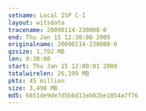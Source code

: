 ```yaml
---
setname: Local ISP C-I
layout: witsdata
tracename: 20090114-230000-0
end: Thu Jan 15 12:30:00 2009
originalname: 20090114-230000-0
gzsize: 1,792 MB
len: 0:30:00
start: Thu Jan 15 12:00:01 2009
totalwirelen: 26,199 MB
pkts: 45 million
size: 3,498 MB
md5: 6651de9de7d5b6d13eb02be1054a7f76
---
```


